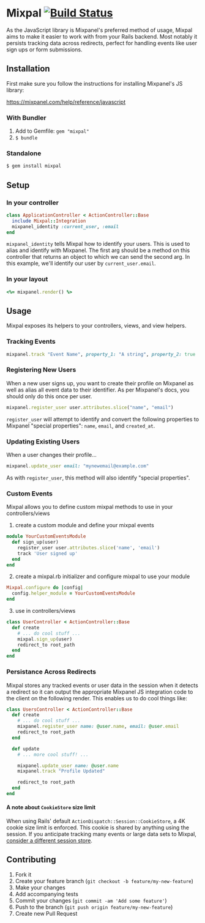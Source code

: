 # Mixpal [![Build Status](https://travis-ci.org/philosophie/mixpal.svg?branch=master)](https://travis-ci.org/philosophie/mixpal)

As the JavaScript library is Mixpanel's preferred method of usage,
Mixpal aims to make it easier to work with from your Rails backend.
Most notably it persists tracking data across redirects, perfect for handling
events like user sign ups or form submissions.

## Installation

First make sure you follow the instructions for installing Mixpanel's JS
library:

https://mixpanel.com/help/reference/javascript

### With Bundler

1. Add to Gemfile: `gem "mixpal"`
1. `$ bundle`

### Standalone

```bash
$ gem install mixpal
```

## Setup

### In your controller

```ruby
class ApplicationController < ActionController::Base
  include Mixpal::Integration
  mixpanel_identity :current_user, :email
end
```

`mixpanel_identity` tells Mixpal how to identify your users. This
is used to alias and identify with Mixpanel. The first arg should be a method
on this controller that returns an object to which we can send the second arg.
In this example, we'll identify our user by `current_user.email`.

### In your layout

```ruby
<%= mixpanel.render() %>
```

## Usage

Mixpal exposes its helpers to your controllers, views, and view helpers.

### Tracking Events

```ruby
mixpanel.track "Event Name", property_1: "A string", property_2: true
```

### Registering New Users

When a new user signs up, you want to create their profile on Mixpanel as well
as alias all event data to their identifier. As per Mixpanel's docs, you should
only do this once per user.

```ruby
mixpanel.register_user user.attributes.slice("name", "email")
```

`register_user` will attempt to identify and convert the following properties to
Mixpanel "special properties": `name`, `email`, and `created_at`.

### Updating Existing Users

When a user changes their profile...

```ruby
mixpanel.update_user email: "mynewemail@example.com"
```

As with `register_user`, this method will also identify "special properties".

### Custom Events

Mixpal allows you to define custom mixpal methods to use in your controllers/views

1. create a custom module and define your mixpal events
```ruby
module YourCustomEventsModule
  def sign_up(user)
    register_user user.attributes.slice('name', 'email')
    track 'User signed up'
  end
end
```

2. create a mixpal.rb initializer and configure mixpal to use your module
```ruby
Mixpal.configure do |config|
  config.helper_module = YourCustomEventsModule
end
```

3. use in controllers/views
```ruby
class UserController < ActionController::Base
  def create
    # ... do cool stuff ...
    mixpal.sign_up(user)
    redirect_to root_path
  end
end
```

### Persistance Across Redirects

Mixpal stores any tracked events or user data in the session when
it detects a redirect so it can output the appropriate Mixpanel JS integration
code to the client on the following render. This enables us to do cool things
like:

```ruby
class UsersController < ActionController::Base
  def create
    # ... do cool stuff ...
    mixpanel.register_user name: @user.name, email: @user.email
    redirect_to root_path
  end

  def update
    # ... more cool stuff! ...

    mixpanel.update_user name: @user.name
    mixpanel.track "Profile Updated"

    redirect_to root_path
  end
end
```

#### A note about `CookieStore` size limit

When using Rails' default `ActionDispatch::Session::CookieStore`, a 4K cookie
size limit is enforced. This cookie is shared by anything using the session.
If you anticipate tracking many events or large data sets to Mixpal,
[consider a different session store](http://guides.rubyonrails.org/action_controller_overview.html#session).

## Contributing

1. Fork it
1. Create your feature branch (`git checkout -b feature/my-new-feature`)
1. Make your changes
1. Add accompanying tests
1. Commit your changes (`git commit -am 'Add some feature'`)
1. Push to the branch (`git push origin feature/my-new-feature`)
1. Create new Pull Request
